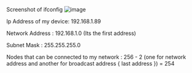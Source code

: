 Screenshot of ifconfig 
![image](https://github.com/Ashimkarrki/Computer-Network/assets/52632464/910959dc-7be8-495d-8f7a-118dedb977d4)

Ip Address of my device: 192.168.1.89

Network Address : 192.168.1.0 (Its the first address)

Subnet Mask : 255.255.255.0

Nodes that can be connected to my network : 256 - 2 (one for network address and another for broadcast address { last address  }) = 254

